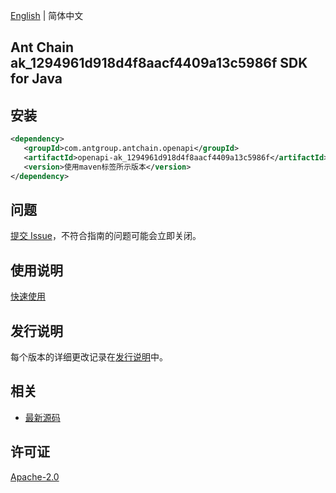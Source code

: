 [English](README.md) | 简体中文

## Ant Chain ak_1294961d918d4f8aacf4409a13c5986f SDK for Java

## 安装

```xml
<dependency>
   <groupId>com.antgroup.antchain.openapi</groupId>
   <artifactId>openapi-ak_1294961d918d4f8aacf4409a13c5986f</artifactId>
   <version>使用maven标签所示版本</version>
</dependency>
```

## 问题

[提交 Issue](https://github.com/alipay/antchain-openapi-prod-sdk/issues/new)，不符合指南的问题可能会立即关闭。

## 使用说明

[快速使用](https://github.com/alipay/antchain-openapi-prod-sdk)

## 发行说明

每个版本的详细更改记录在[发行说明](./ChangeLog.txt)中。

## 相关

- [最新源码](https://github.com/alipay/antchain-openapi-prod-sdk/)

## 许可证

[Apache-2.0](http://www.apache.org/licenses/LICENSE-2.0)

